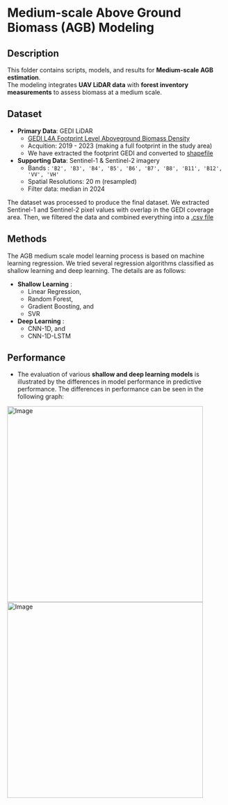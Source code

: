 # Medium-scale Above Ground Biomass (AGB) Modeling  

## Description  
This folder contains scripts, models, and results for **Medium-scale AGB estimation**.  
The modeling integrates **UAV LiDAR data** with **forest inventory measurements** to assess biomass at a medium scale.  

## Dataset  
- **Primary Data**: GEDI LiDAR
  - [GEDI L4A Footprint Level Aboveground Biomass Density](https://www.earthdata.nasa.gov/data/catalog/ornl-cloud-gedi-l4a-agb-density-v2-1-2056-2.1)
  - Acquition: 2019 - 2023 (making a full footprint in the study area)
  - We have extracted the footprint GEDI and converted to [shapefile](https://drive.google.com/file/d/1BLQw0BsSjW1_b_8v6tKQBp8gpEAhVNoa/view?usp=drive_link)
- **Supporting Data**: Sentinel-1 & Sentinel-2 imagery
  - Bands : `'B2', 'B3', 'B4', 'B5', 'B6', 'B7', 'B8', 'B11', 'B12', 'VV', 'VH'`
  - Spatial Resolutions: 20 m (resampled)
  - Filter data: median in 2024

The dataset was processed to produce the final dataset. We extracted Sentinel-1 and Sentinel-2 pixel values with overlap in the GEDI coverage area. Then, we filtered the data and combined everything into a [.csv file](https://drive.google.com/file/d/1540Cgf7UT0HkAtD7fqEGvy2O0HcgkjeI/view?usp=drive_link)

## Methods  
The AGB medium scale model learning process is based on machine learning regression. We tried several regression algorithms classified as shallow learning and deep learning. The details are as follows:
- **Shallow Learning** :
  - Linear Regression,
  - Random Forest,
  - Gradient Boosting, and
  - SVR
- **Deep Learning** :
  - CNN-1D, and
  - CNN-1D-LSTM

## Performance 
- The evaluation of various **shallow and deep learning models** is illustrated by the differences in model performance in predictive performance. The differences in performance can be seen in the following graph:

<img width="450" height="450" alt="Image" src="https://github.com/user-attachments/assets/0289091e-abe4-4337-af53-c89b2b6eb06d" /> <img width="450" height="450" alt="Image" src="https://github.com/user-attachments/assets/ee4a9a7c-115a-4c31-bc0d-69e136e2c908" />


